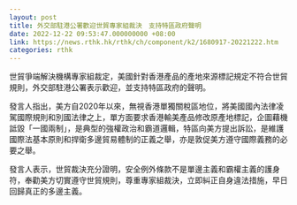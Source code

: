 ```yaml
---
layout: post
title: 外交部駐港公署歡迎世貿專家組裁決　支持特區政府聲明
date: 2022-12-22 09:53:47.000000000 +08:00
link: https://news.rthk.hk/rthk/ch/component/k2/1680917-20221222.htm
categories: rthk
---
```


世貿爭端解決機構專家組裁定，美國針對香港產品的產地來源標記規定不符合世貿規則，外交部駐港公署表示歡迎，並支持特區政府的聲明。

發言人指出，美方自2020年以來，無視香港單獨關稅區地位，將美國國內法律凌駕國際規則和別國法律之上，單方面要求香港輸美產品修改原產地標記，企圖藉機詆毀「一國兩制」，是典型的強權政治和霸道邏輯，特區向美方提出訴訟，是維護國際法基本原則和捍衛多邊貿易體制的正義之舉，亦是敦促美方遵守國際義務的必要之舉。

發言人表示，世貿裁決充分證明，安全例外條款不是單邊主義和霸權主義的護身符，奉勸美方切實遵守世貿規則，尊重專家組裁決，立即糾正自身違法措施，早日回歸真正的多邊主義。
